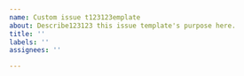```yaml
---
name: Custom issue t123123emplate
about: Describe123123 this issue template's purpose here.
title: ''
labels: ''
assignees: ''

---
```




